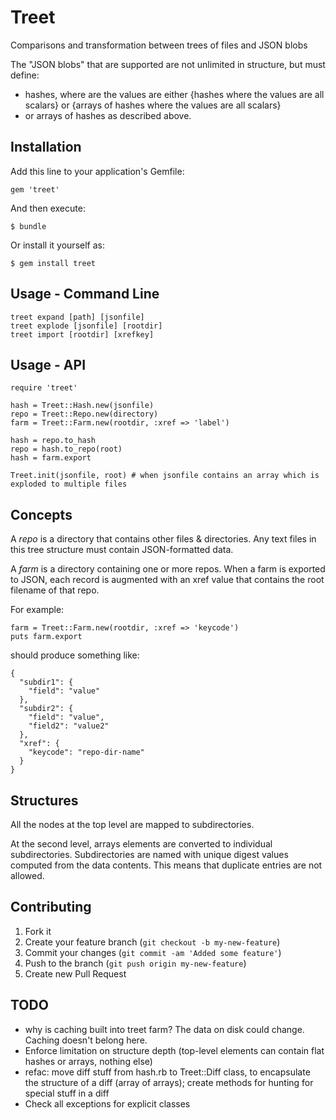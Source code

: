 # Treet

Comparisons and transformation between trees of files and JSON blobs

The "JSON blobs" that are supported are not unlimited in structure, but must define:

* hashes, where are the values are either {hashes where the values are all scalars} or {arrays of hashes where the values are all scalars}
* or arrays of hashes as described above.

## Installation

Add this line to your application's Gemfile:

    gem 'treet'

And then execute:

    $ bundle

Or install it yourself as:

    $ gem install treet

## Usage - Command Line

    treet expand [path] [jsonfile]
    treet explode [jsonfile] [rootdir]
    treet import [rootdir] [xrefkey]

## Usage - API

    require 'treet'

    hash = Treet::Hash.new(jsonfile)
    repo = Treet::Repo.new(directory)
    farm = Treet::Farm.new(rootdir, :xref => 'label')

    hash = repo.to_hash
    repo = hash.to_repo(root)
    hash = farm.export

    Treet.init(jsonfile, root) # when jsonfile contains an array which is exploded to multiple files

## Concepts

A *repo* is a directory that contains other files & directories. Any text files in this tree structure must contain JSON-formatted data.

A *farm* is a directory containing one or more repos. When a farm is exported to JSON, each record is augmented with an xref value that contains the root filename of that repo.

For example:

    farm = Treet::Farm.new(rootdir, :xref => 'keycode')
    puts farm.export

should produce something like:

    {
      "subdir1": {
        "field": "value"
      },
      "subdir2": {
        "field": "value",
        "field2": "value2"
      },
      "xref": {
        "keycode": "repo-dir-name"
      }
    }

## Structures

All the nodes at the top level are mapped to subdirectories.

At the second level, arrays elements are converted to individual subdirectories. Subdirectories are
named with unique digest values computed from the data contents. This means that duplicate entries
are not allowed.

## Contributing

1. Fork it
2. Create your feature branch (`git checkout -b my-new-feature`)
3. Commit your changes (`git commit -am 'Added some feature'`)
4. Push to the branch (`git push origin my-new-feature`)
5. Create new Pull Request

## TODO

* why is caching built into treet farm? The data on disk could change. Caching doesn't belong here.
* Enforce limitation on structure depth (top-level elements can contain flat hashes or arrays, nothing else)
* refac: move diff stuff from hash.rb to Treet::Diff class, to encapsulate the structure of a diff (array of arrays); create methods for hunting for special stuff in a diff
* Check all exceptions for explicit classes
